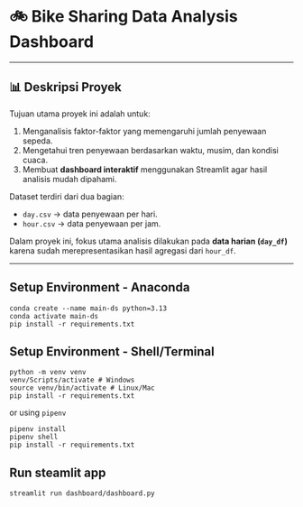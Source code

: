 # 🚲 Bike Sharing Data Analysis Dashboard
---

## 📊 Deskripsi Proyek

Tujuan utama proyek ini adalah untuk:
1. Menganalisis faktor-faktor yang memengaruhi jumlah penyewaan sepeda.
2. Mengetahui tren penyewaan berdasarkan waktu, musim, dan kondisi cuaca.
3. Membuat **dashboard interaktif** menggunakan Streamlit agar hasil analisis mudah dipahami.

Dataset terdiri dari dua bagian:
- `day.csv` → data penyewaan per hari.  
- `hour.csv` → data penyewaan per jam.  

Dalam proyek ini, fokus utama analisis dilakukan pada **data harian (`day_df`)** karena sudah merepresentasikan hasil agregasi dari `hour_df`.

---

## Setup Environment - Anaconda
```
conda create --name main-ds python=3.13
conda activate main-ds
pip install -r requirements.txt
```

## Setup Environment - Shell/Terminal
```
python -m venv venv
venv/Scripts/activate # Windows
source venv/bin/activate # Linux/Mac
pip install -r requirements.txt
```
or using `pipenv`
```
pipenv install
pipenv shell
pip install -r requirements.txt
```

## Run steamlit app
```
streamlit run dashboard/dashboard.py
```
